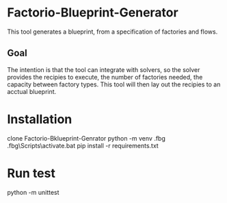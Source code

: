 # Factorio-Blueprint-Generator

This tool generates a blueprint, from a specification of factories and flows.

## Goal
The intention is that the tool can integrate with solvers, so the solver provides the recipies to execute, the number of factories needed, the capacity between factory types.
This tool will then lay out the recipies to an acctual blueprint.


# Installation
clone Factorio-Bklueprint-Genrator
python -m venv .fbg
.fbg\Scripts\activate.bat
pip install -r requirements.txt

# Run test
python -m unittest
